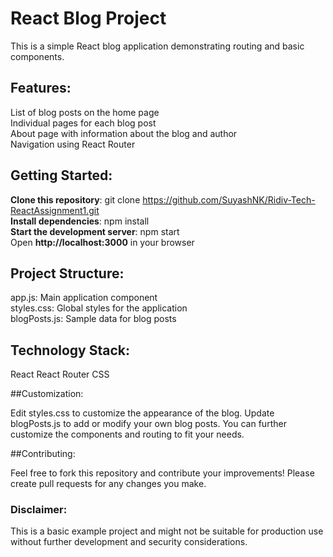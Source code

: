# React Blog Project
This is a simple React blog application demonstrating routing and basic components.

## Features:

List of blog posts on the home page <br>
Individual pages for each blog post <br>
About page with information about the blog and author <br>
Navigation using React Router <br>

## Getting Started:

**Clone this repository**: git clone https://github.com/SuyashNK/Ridiv-Tech-ReactAssignment1.git <br>
**Install dependencies**: npm install <br>
**Start the development server**: npm start <br>
Open **http://localhost:3000** in your browser <br>


## Project Structure:

app.js: Main application component <br>
styles.css: Global styles for the application <br>
blogPosts.js: Sample data for blog posts <br>

## Technology Stack:

React
React Router
CSS

##Customization:

Edit styles.css to customize the appearance of the blog.
Update blogPosts.js to add or modify your own blog posts.
You can further customize the components and routing to fit your needs.

##Contributing:

Feel free to fork this repository and contribute your improvements! Please create pull requests for any changes you make.

### Disclaimer:

This is a basic example project and might not be suitable for production use without further development and security considerations.
